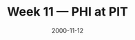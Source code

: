 ---
layout: game
title: Week 11 — PHI at PIT
season: 2000
game_id: 2000_11_PHI_PIT
week: 11
date: 2000-11-12
home_team: PIT
away_team: PHI
final_home: 
final_away: 
pbp_url: /assets/data/pbp/2000/2000_11_PHI_PIT.csv.gz
---